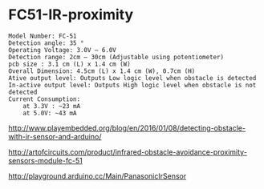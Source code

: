 # FC51-IR-proximity


    Model Number: FC-51
    Detection angle: 35 °
    Operating Voltage: 3.0V – 6.0V
    Detection range: 2cm – 30cm (Adjustable using potentiometer)
    pcb size : 3.1 cm (L) x 1.4 cm (W)
    Overall Dimension: 4.5cm (L) x 1.4 cm (W), 0.7cm (H)
    Ative output level: Outputs Low logic level when obstacle is detected
    In-active output level: Outputs High logic level when obstacle is not detected
    Current Consumption:
        at 3.3V : ~23 mA
        at 5.0V: ~43 mA



http://www.playembedded.org/blog/en/2016/01/08/detecting-obstacle-with-ir-sensor-and-arduino/

http://artofcircuits.com/product/infrared-obstacle-avoidance-proximity-sensors-module-fc-51

http://playground.arduino.cc/Main/PanasonicIrSensor

